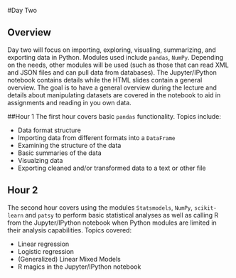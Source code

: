 #Day Two

## Overview
Day two will focus on importing, exploring, visualing, summarizing, and exporting data in Python. Modules used include `pandas`, `NumPy`. Depending on the needs, other modules will be used (such as those that can read XML and JSON files and can pull data from databases). The Jupyter/IPython notebook contains details while the HTML slides contain a general overview. The goal is to have a general overview during the lecture and details about manipulating datasets are covered in the notebook to aid in assignments and reading in you own data.  

##Hour 1
The first hour covers basic `pandas` functionality. Topics include:  
- Data format structure  
- Importing data from different formats into a `DataFrame`  
- Examining the structure of the data  
- Basic summaries of the data  
- Visualzing data  
- Exporting cleaned and/or transformed data to a text or other file  

## Hour 2
The second hour covers using the modules `Statsmodels`, `NumPy`, `scikit-learn` and `patsy` to perform basic statistical analyses as well as calling R from the Jupyter/IPython notebook when Python modules are limited in their analysis capabilities. Topics covered:  
- Linear regression  
- Logistic regression  
- (Generalized) Linear Mixed Models  
- R magics in the Jupyter/IPython notebook
